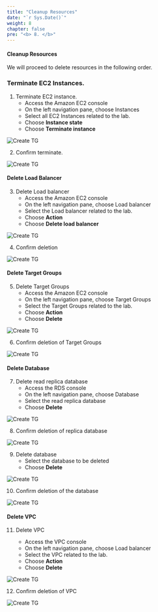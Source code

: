 ```yaml
---
title: "Cleanup Resources"
date: "`r Sys.Date()`" 
weight: 8
chapter: false
pre: "<b> 8. </b>"
---
```

#### Cleanup Resources

We will proceed to delete resources in the following order.

### Terminate EC2 Instances.
1. Terminate EC2 instance.
    - Access the Amazon EC2 console 
    - On the left navigation pane, choose Instances
    - Select all EC2 Instances related to the lab.
    - Choose **Instance state**
    - Choose **Terminate instance**

![Create TG](/images/7/clean-up/001.png?featherlight=false&width=90pc)

2. Confirm terminate.

![Create TG](/images/7/clean-up/002.png?featherlight=false&width=90pc)

#### Delete Load Balancer

3. Delete Load balancer
    - Access the Amazon EC2 console 
    - On the left navigation pane, choose Load balancer
    - Select the Load balancer related to the lab.
    - Choose **Action**
    - Choose **Delete load balancer**

![Create TG](/images/7/clean-up/003.png?featherlight=false&width=90pc)

4. Confirm deletion

![Create TG](/images/7/clean-up/004.png?featherlight=false&width=90pc)

#### Delete Target Groups

5. Delete Target Groups
    - Access the Amazon EC2 console 
    - On the left navigation pane, choose Target Groups
    - Select the Target Groups related to the lab.
    - Choose **Action**
    - Choose **Delete**

![Create TG](/images/7/clean-up/005.png?featherlight=false&width=90pc)

6. Confirm deletion of Target Groups

![Create TG](/images/7/clean-up/006.png?featherlight=false&width=90pc)

#### Delete Database

7. Delete read replica database
   - Access the RDS console
   - On the left navigation pane, choose Database
   - Select the read replica database
   - Choose **Delete**

![Create TG](/images/7/clean-up/007.png?featherlight=false&width=90pc)

8. Confirm deletion of replica database 

![Create TG](/images/7/clean-up/008.png?featherlight=false&width=90pc)

9. Delete database
    - Select the database to be deleted
    - Choose **Delete**

![Create TG](/images/7/clean-up/009.png?featherlight=false&width=90pc)

10. Confirm deletion of the database

![Create TG](/images/7/clean-up/011.png?featherlight=false&width=90pc)

#### Delete VPC

11. Delete VPC
    
    - Access the VPC console 
    - On the left navigation pane, choose Load balancer
    - Select the VPC related to the lab.
    - Choose **Action**
    - Choose **Delete**

![Create TG](/images/7/clean-up/010.png?featherlight=false&width=90pc)

12. Confirm deletion of VPC
    
![Create TG](/images/7/clean-up/012.png?featherlight=false&width=90pc)
